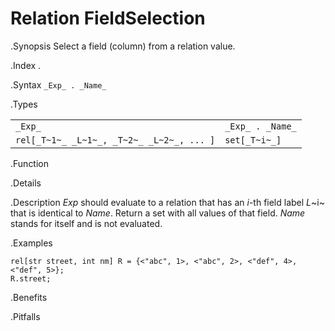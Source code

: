 # Relation FieldSelection

.Synopsis
Select a field (column) from a relation value.

.Index
.

.Syntax
`_Exp_ . _Name_`

.Types


|                                       |                   |
| --- | --- |
|`_Exp_`                                | `_Exp_ . _Name_`  |
| `rel[_T~1~_ _L~1~_, _T~2~_ _L~2~_, ... ]` | `set[_T~i~_]`      |


.Function

.Details

.Description
_Exp_ should evaluate to a relation that has an _i_-th field label _L_~i~ that is identical to _Name_.
Return a set with all values of that field.
_Name_ stands for itself and is not evaluated.

.Examples
```rascal-shell
rel[str street, int nm] R = {<"abc", 1>, <"abc", 2>, <"def", 4>, <"def", 5>};
R.street;
```

.Benefits

.Pitfalls

